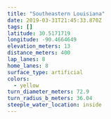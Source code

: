 ```yaml
---
title: "Southeastern Louisiana"
date: 2019-03-31T21:45:33.870Z
tags: []
latitude: 30.5171719
longitude: -90.4664649
elevation_meters: 13
distance_meters: 400
lap_lanes: 8
home_lanes: 8
surface_type: artificial
colors:
  - yellow
turn_diameter_meters: 72.9
turn_radius_b_meters: 36.04
steeple_water_location: inside
---
```


